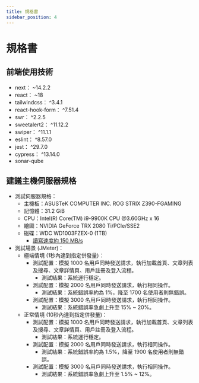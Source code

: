 ```yaml
---
title: 規格書
sidebar_position: 4
---
```


# 規格書

## 前端使用技術

- next： ~14.2.2
- react： ~18
- tailwindcss： ^3.4.1
- react-hook-form： ^7.51.4
- swr： ^2.2.5
- sweetalert2： ^11.12.2
- swiper： ^11.1.1
- eslint： ^8.57.0
- jest： ^29.7.0
- cypress： ^13.14.0
- sonar-qube

## 建議主機伺服器規格

- 測試伺服器規格：
  - 主機板：ASUSTeK COMPUTER INC. ROG STRIX Z390-FGAMING
  - 記憶體：31.2 GiB
  - CPU：Intel(R) Core(TM) i9-9900K CPU @3.60GHz x 16
  - 繪圖：NVIDIA GeForce TRX 2080 Ti/PCle/SSE2
  - 磁碟：WDC WD1003FZEX-0 (1TB)
    - [讀寫速度約 150 MB/s](https://documents.westerndigital.com/content/dam/doc-library/zh_tw/assets/public/western-digital/product/internal-drives/wd-black-hdd/product-brief-western-digital-wd-black-pc-hdd.pdf)
- 測試場景 (JMeter)：
  - 極端情境 (1秒內達到指定併發量)：
    - 測試配置：模擬 1000 名用戶同時發送請求，執行加載首頁、文章列表及搜尋、文章詳情頁、用戶註冊及登入流程。
      - 測試結果：系統運行穩定。
    - 測試配置：模擬 2000 名用戶同時發送請求，執行相同操作。
      - 測試結果：系統錯誤率約為 1%，降至 1700 名使用者則無錯誤。
    - 測試配置：模擬 3000 名用戶同時發送請求，執行相同操作。
      - 測試結果：系統錯誤率急劇上升至 15% ~ 20%。
  - 正常情境 (10秒內達到指定併發量)：
    - 測試配置：模擬 1000 名用戶同時發送請求，執行加載首頁、文章列表及搜尋、文章詳情頁、用戶註冊及登入流程。
      - 測試結果：系統運行穩定。
    - 測試配置：模擬 2000 名用戶同時發送請求，執行相同操作。
      - 測試結果：系統錯誤率約為 1.5%，降至 1900 名使用者則無錯誤。
    - 測試配置：模擬 3000 名用戶同時發送請求，執行相同操作。
      - 測試結果：系統錯誤率急劇上升至 1.5% ~ 12%。
